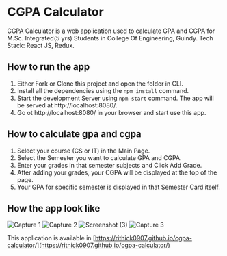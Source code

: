 # CGPA Calculator

CGPA Calculator is a web application used to calculate GPA and CGPA for M.Sc. Integrated(5 yrs) Students in College Of Engineering, Guindy. 
Tech Stack: React JS, Redux.

## How to run the app
1. Either Fork or Clone this project and open the folder in CLI.
2. Install all the dependencies using the `npm install` command.
3. Start the development Server using `npm start` command. The app will be served at http://localhost:8080/.
4. Go ot  http://localhost:8080/ in your browser and start use this app.

## How to calculate gpa and cgpa
1. Select your course (CS or IT) in the Main Page.
2. Select the Semester you want to calculate GPA and CGPA.
3. Enter your grades in that semester subjects and Click Add Grade.
4. After adding your grades, your CGPA will be displayed at the top of the page.
5. Your GPA for specific semester is displayed in that Semester Card itself.

## How the app look like
![Capture 1](https://user-images.githubusercontent.com/49742736/121368186-81633680-c958-11eb-96f4-63beae86aa2c.PNG)
![Capture 2](https://user-images.githubusercontent.com/49742736/121368279-950e9d00-c958-11eb-8de4-47d3b7683481.PNG)
![Screenshot (3)](https://user-images.githubusercontent.com/49742736/121368431-b2436b80-c958-11eb-9d3b-a8cc1ce6ec9f.png)
![Capture 3](https://user-images.githubusercontent.com/49742736/121368528-c2f3e180-c958-11eb-907e-a43a2ceaf2aa.PNG)


This application is available in [https://rithick0907.github.io/cgpa-calculator/](https://rithick0907.github.io/cgpa-calculator/)
